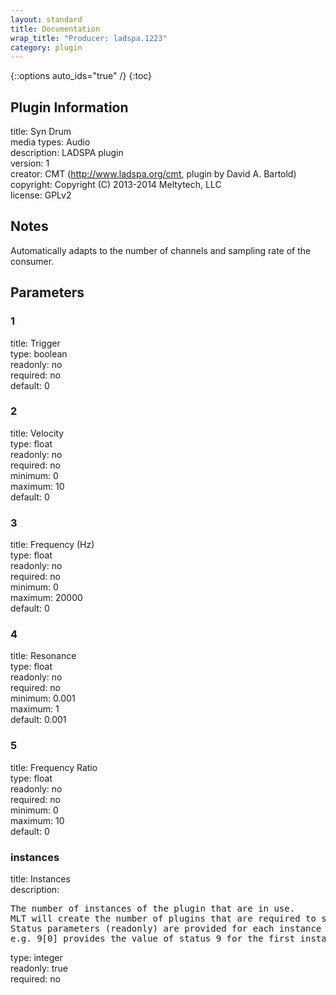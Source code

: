 ```yaml
---
layout: standard
title: Documentation
wrap_title: "Producer: ladspa.1223"
category: plugin
---
```

{::options auto_ids="true" /}
{:toc}

## Plugin Information

title: Syn Drum  
media types:
Audio  
description: LADSPA plugin  
version: 1  
creator: CMT (http://www.ladspa.org/cmt, plugin by David A. Bartold)  
copyright: Copyright (C) 2013-2014 Meltytech, LLC  
license: GPLv2  

## Notes

Automatically adapts to the number of channels and sampling rate of the consumer.
## Parameters

### 1

title: Trigger    
type: boolean  
readonly: no  
required: no  
default: 0  

### 2

title: Velocity    
type: float  
readonly: no  
required: no  
minimum: 0  
maximum: 10  
default: 0  

### 3

title: Frequency (Hz)    
type: float  
readonly: no  
required: no  
minimum: 0  
maximum: 20000  
default: 0  

### 4

title: Resonance    
type: float  
readonly: no  
required: no  
minimum: 0.001  
maximum: 1  
default: 0.001  

### 5

title: Frequency Ratio    
type: float  
readonly: no  
required: no  
minimum: 0  
maximum: 10  
default: 0  

### instances

title: Instances    
description:
<pre>
The number of instances of the plugin that are in use.
MLT will create the number of plugins that are required to support the number of audio channels.
Status parameters (readonly) are provided for each instance and are accessed by specifying the instance number after the identifier (starting at zero).
e.g. 9[0] provides the value of status 9 for the first instance.
</pre>
type: integer  
readonly: true  
required: no  

